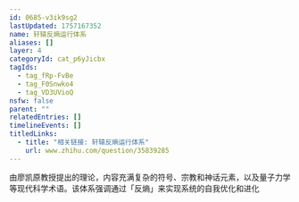 ```yaml
---
id: 0685-v3ik9sg2
lastUpdated: 1757167352
name: 轩辕反熵运行体系
aliases: []
layer: 4
categoryId: cat_p6yJicbx
tagIds:
  - tag_fRp-FvBe
  - tag_F0Snwko4
  - tag_VD3UVioQ
nsfw: false
parent: ""
relatedEntries: []
timelineEvents: []
titledLinks:
  - title: "相关链接: 轩辕反熵运行体系"
    url: www.zhihu.com/question/35839285
---
```


由廖凯原教授提出的理论，内容充满复杂的符号、宗教和神话元素，以及量子力学等现代科学术语。该体系强调通过「反熵」来实现系统的自我优化和进化